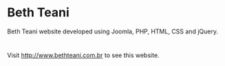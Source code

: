 # Beth Teani
Beth Teani website developed using Joomla, PHP, HTML, CSS and jQuery.
#
Visit http://www.bethteani.com.br to see this website.
